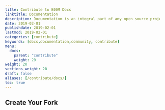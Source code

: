 ```yaml
---
title: Contribute to B00M Docs
linktitle: Documentation
description: Documentation is an integral part of any open source project. The B00M docs are as much a work in progress as the source it attempts to cover.
date: 2019-02-01
publishdate: 2019-02-01
lastmod: 2019-02-01
categories: [contribute]
keywords: [docs,documentation,community, contribute]
menu:
  docs:
    parent: "contribute"
    weight: 20
weight: 20
sections_weight: 20
draft: false
aliases: [/contribute/docs/]
toc: true
---
```


## Create Your Fork
